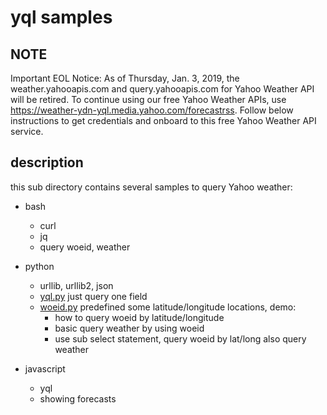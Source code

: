 # yql samples

## NOTE

Important EOL Notice: As of Thursday, Jan. 3, 2019, the weather.yahooapis.com and query.yahooapis.com for Yahoo Weather API will be retired.
To continue using our free Yahoo Weather APIs, use https://weather-ydn-yql.media.yahoo.com/forecastrss. Follow below instructions to get credentials and onboard to this free Yahoo Weather API service.

## description

this sub directory contains several samples to query Yahoo weather:
  * bash
      * curl
      * jq
      * query woeid, weather

  * python
      * urllib, urllib2, json
      * [yql.py](./yql.py) just query one field
      * [woeid.py](./woeid.py) predefined some latitude/longitude locations, demo:
        * how to query woeid by latitude/longitude
        * basic query weather by using woeid
        * use sub select statement, query woeid by lat/long also query weather

  * javascript
      * yql
      * showing forecasts
